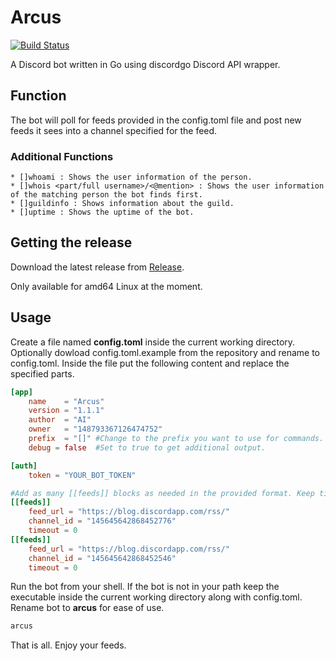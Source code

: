 # Arcus

[![Build Status](https://travis-ci.org/VagantemNumen/arcus.svg?branch=master)](https://travis-ci.org/VagantemNumen/arcus)

A Discord bot written in Go using discordgo Discord API wrapper.

## Function

The bot will poll for feeds provided in the config.toml file and post new feeds it sees into a channel specified for the feed.

### Additional Functions
	* []whoami : Shows the user information of the person.
	* []whois <part/full username>/<@mention> : Shows the user information of the matching person the bot finds first.
	* []guildinfo : Shows information about the guild.
	* []uptime : Shows the uptime of the bot.

## Getting the release

Download the latest release from [Release](https://github.com/VagantemNumen/arcus/releases/latest).

Only available for amd64 Linux at the moment.

## Usage

Create a file named **config.toml** inside the current working directory. Optionally dowload config.toml.example from the repository and rename to config.toml.
Inside the file put the following content and replace the specified parts.

```toml
[app]
	name 	= "Arcus"
	version = "1.1.1"
	author 	= "AI"
	owner 	= "148793367126474752"
	prefix 	= "[]" #Change to the prefix you want to use for commands.
	debug = false  #Set to true to get additional output.

[auth]
	token = "YOUR_BOT_TOKEN"

#Add as many [[feeds]] blocks as needed in the provided format. Keep timeout at 0 for faster feeds.
[[feeds]]
	feed_url = "https://blog.discordapp.com/rss/"
	channel_id = "145645642868452776"
	timeout = 0
[[feeds]]
	feed_url = "https://blog.discordapp.com/rss/"
	channel_id = "145645642868452546"
	timeout = 0
```

Run the bot from your shell. If the bot is not in your path keep the executable inside the current working directory along with config.toml.
Rename bot to **arcus** for ease of use.

```sh
arcus
```

That is all. Enjoy your feeds.